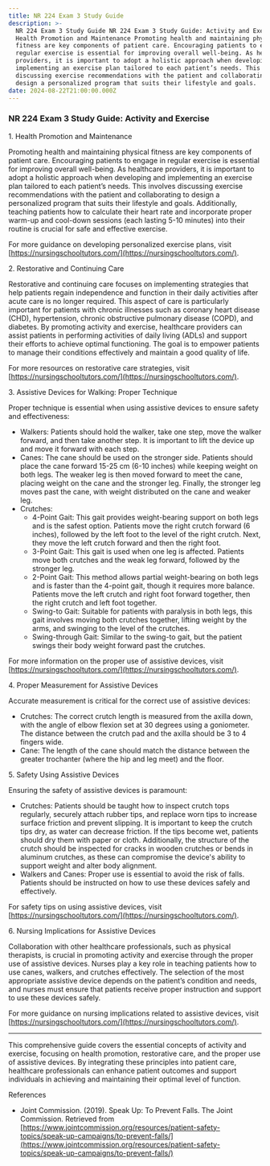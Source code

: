 ```yaml
---
title: NR 224 Exam 3 Study Guide
description: >-
  NR 224 Exam 3 Study Guide NR 224 Exam 3 Study Guide: Activity and Exercise 1.
  Health Promotion and Maintenance Promoting health and maintaining physical
  fitness are key components of patient care. Encouraging patients to engage in
  regular exercise is essential for improving overall well-being. As healthcare
  providers, it is important to adopt a holistic approach when developing and
  implementing an exercise plan tailored to each patient’s needs. This involves
  discussing exercise recommendations with the patient and collaborating to
  design a personalized program that suits their lifestyle and goals. 
date: 2024-08-22T21:00:00.000Z
---
```


### NR 224 Exam 3 Study Guide: Activity and Exercise

1\. Health Promotion and Maintenance

Promoting health and maintaining physical fitness are key components of patient care. Encouraging patients to engage in regular exercise is essential for improving overall well-being. As healthcare providers, it is important to adopt a holistic approach when developing and implementing an exercise plan tailored to each patient’s needs. This involves discussing exercise recommendations with the patient and collaborating to design a personalized program that suits their lifestyle and goals. Additionally, teaching patients how to calculate their heart rate and incorporate proper warm-up and cool-down sessions (each lasting 5-10 minutes) into their routine is crucial for safe and effective exercise.

For more guidance on developing personalized exercise plans, visit [https://nursingschooltutors.com/](https://nursingschooltutors.com/).

2\. Restorative and Continuing Care

Restorative and continuing care focuses on implementing strategies that help patients regain independence and function in their daily activities after acute care is no longer required. This aspect of care is particularly important for patients with chronic illnesses such as coronary heart disease (CHD), hypertension, chronic obstructive pulmonary disease (COPD), and diabetes. By promoting activity and exercise, healthcare providers can assist patients in performing activities of daily living (ADLs) and support their efforts to achieve optimal functioning. The goal is to empower patients to manage their conditions effectively and maintain a good quality of life.

For more resources on restorative care strategies, visit [https://nursingschooltutors.com/](https://nursingschooltutors.com/).

3\. Assistive Devices for Walking: Proper Technique

Proper technique is essential when using assistive devices to ensure safety and effectiveness:

* Walkers: Patients should hold the walker, take one step, move the walker forward, and then take another step. It is important to lift the device up and move it forward with each step.
* Canes: The cane should be used on the stronger side. Patients should place the cane forward 15-25 cm (6-10 inches) while keeping weight on both legs. The weaker leg is then moved forward to meet the cane, placing weight on the cane and the stronger leg. Finally, the stronger leg moves past the cane, with weight distributed on the cane and weaker leg.
* Crutches:
  * 4-Point Gait: This gait provides weight-bearing support on both legs and is the safest option. Patients move the right crutch forward (6 inches), followed by the left foot to the level of the right crutch. Next, they move the left crutch forward and then the right foot.
  * 3-Point Gait: This gait is used when one leg is affected. Patients move both crutches and the weak leg forward, followed by the stronger leg.
  * 2-Point Gait: This method allows partial weight-bearing on both legs and is faster than the 4-point gait, though it requires more balance. Patients move the left crutch and right foot forward together, then the right crutch and left foot together.
  * Swing-to Gait: Suitable for patients with paralysis in both legs, this gait involves moving both crutches together, lifting weight by the arms, and swinging to the level of the crutches.
  * Swing-through Gait: Similar to the swing-to gait, but the patient swings their body weight forward past the crutches.

For more information on the proper use of assistive devices, visit [https://nursingschooltutors.com/](https://nursingschooltutors.com/).

4\. Proper Measurement for Assistive Devices

Accurate measurement is critical for the correct use of assistive devices:

* Crutches: The correct crutch length is measured from the axilla down, with the angle of elbow flexion set at 30 degrees using a goniometer. The distance between the crutch pad and the axilla should be 3 to 4 fingers wide.
* Cane: The length of the cane should match the distance between the greater trochanter (where the hip and leg meet) and the floor.

5\. Safety Using Assistive Devices

Ensuring the safety of assistive devices is paramount:

* Crutches: Patients should be taught how to inspect crutch tops regularly, securely attach rubber tips, and replace worn tips to increase surface friction and prevent slipping. It is important to keep the crutch tips dry, as water can decrease friction. If the tips become wet, patients should dry them with paper or cloth. Additionally, the structure of the crutch should be inspected for cracks in wooden crutches or bends in aluminum crutches, as these can compromise the device's ability to support weight and alter body alignment.
* Walkers and Canes: Proper use is essential to avoid the risk of falls. Patients should be instructed on how to use these devices safely and effectively.

For safety tips on using assistive devices, visit [https://nursingschooltutors.com/](https://nursingschooltutors.com/).

6\. Nursing Implications for Assistive Devices

Collaboration with other healthcare professionals, such as physical therapists, is crucial in promoting activity and exercise through the proper use of assistive devices. Nurses play a key role in teaching patients how to use canes, walkers, and crutches effectively. The selection of the most appropriate assistive device depends on the patient’s condition and needs, and nurses must ensure that patients receive proper instruction and support to use these devices safely.

For more guidance on nursing implications related to assistive devices, visit [https://nursingschooltutors.com/](https://nursingschooltutors.com/).

***

This comprehensive guide covers the essential concepts of activity and exercise, focusing on health promotion, restorative care, and the proper use of assistive devices. By integrating these principles into patient care, healthcare professionals can enhance patient outcomes and support individuals in achieving and maintaining their optimal level of function.

References

* Joint Commission. (2019). Speak Up: To Prevent Falls. The Joint Commission. Retrieved from [https://www.jointcommission.org/resources/patient-safety-topics/speak-up-campaigns/to-prevent-falls/](https://www.jointcommission.org/resources/patient-safety-topics/speak-up-campaigns/to-prevent-falls/)
